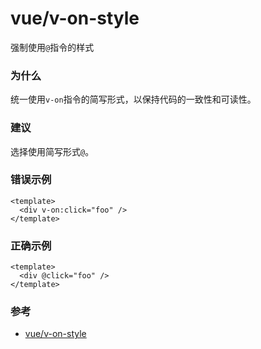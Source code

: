 # vue/v-on-style

强制使用`@`指令的样式

### 为什么

统一使用`v-on`指令的简写形式，以保持代码的一致性和可读性。

### 建议

选择使用简写形式`@`。

### 错误示例

```vue
<template>
  <div v-on:click="foo" />
</template>
```

### 正确示例

```vue
<template>
  <div @click="foo" />
</template>
```

### 参考

- [vue/v-on-style](https://eslint.vuejs.org/rules/v-on-style.html)
